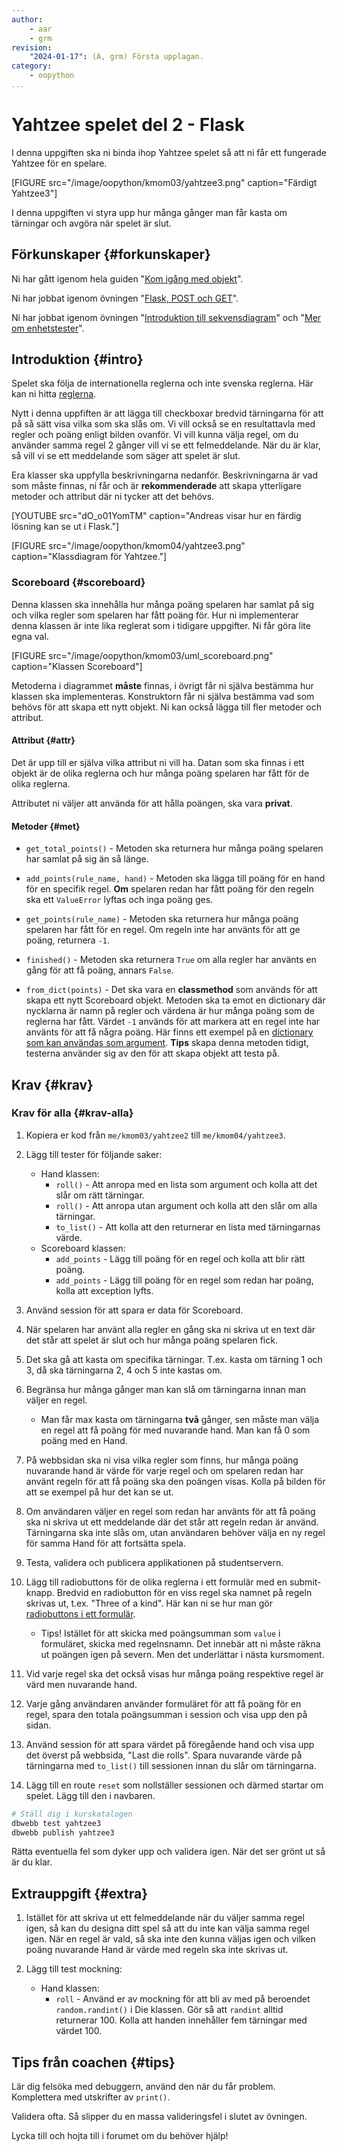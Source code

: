 ```yaml
---
author:
    - aar
    - grm
revision:
    "2024-01-17": (A, grm) Första upplagan.
category:
    - oopython
...
```

Yahtzee spelet del 2 - Flask
===================================

I denna uppgiften ska ni binda ihop Yahtzee spelet så att ni får ett fungerade Yahtzee för en spelare.

<!--more-->

[FIGURE src="/image/oopython/kmom03/yahtzee3.png" caption="Färdigt Yahtzee3"]

I denna uppgiften vi styra upp hur många gånger man får kasta om tärningar och avgöra när spelet är slut.



Förkunskaper {#forkunskaper}
-----------------------

Ni har gått igenom hela guiden "[Kom igång med objekt](guide/kom-igang-med-objektorienterad-programmering-i-python)".

Ni har jobbat igenom övningen "[Flask, POST och GET](kunskap/flask-get-post)".

Ni har jobbat igenom övningen "[Introduktion till sekvensdiagram](kunskap/intro_till_sekvensdiagram)" och "[Mer om enhetstester](kunskap/unittest-i-python_2)".
<!-- Ni har jobbat igenom övningen "[Introduktion till sekvensdiagram](kunskap/intro_till_sekvensdiagram)" och "[Mer om enhetstester](kunskap/unittest-i-python_2)". -->



Introduktion {#intro}
-----------------------

Spelet ska följa de internationella reglerna och inte svenska reglerna. Här kan ni hitta [reglerna](https://gamerules.com/rules/yahtzee-dice-game/).

Nytt i denna uppfiften är att lägga till checkboxar bredvid tärningarna för att på så sätt visa vilka som ska slås om. Vi vill också se en resultattavla med regler och poäng enligt bilden ovanför. Vi vill kunna välja regel, om du använder samma regel 2 gånger vill vi se ett felmeddelande. När du är klar, så vill vi se ett meddelande som säger att spelet är slut.

Era klasser ska uppfylla beskrivningarna nedanför. Beskrivningarna är vad som måste finnas, ni får och är **rekommenderade** att skapa ytterligare metoder och attribut där ni tycker att det behövs.

[YOUTUBE src="dO_o01YomTM" caption="Andreas visar hur en färdig lösning kan se ut i Flask."]

[FIGURE src="/image/oopython/kmom04/yahtzee3.png" caption="Klassdiagram för Yahtzee."]



### Scoreboard {#scoreboard}

Denna klassen ska innehålla hur många poäng spelaren har samlat på sig och vilka regler som spelaren har fått poäng för. Hur ni implementerar denna klassen är inte lika reglerat som i tidigare uppgifter. Ni får göra lite egna val.

[FIGURE src="/image/oopython/kmom03/uml_scoreboard.png" caption="Klassen Scoreboard"]

Metoderna i diagrammet **måste** finnas, i övrigt får ni själva bestämma hur klassen ska implementeras. Konstruktorn får ni själva bestämma vad som behövs för att skapa ett nytt objekt. Ni kan också lägga till fler metoder och attribut.

#### Attribut {#attr}

Det är upp till er själva vilka attribut ni vill ha. Datan som ska finnas i ett objekt är de olika reglerna och hur många poäng spelaren har fått för de olika reglerna.

Attributet ni väljer att använda för att hålla poängen, ska vara **privat**.



#### Metoder {#met}

- `get_total_points()` - Metoden ska returnera hur många poäng spelaren har samlat på sig än så länge.

- `add_points(rule_name, hand)` - Metoden ska lägga till poäng för en hand för en specifik regel. **Om** spelaren redan har fått poäng för den regeln ska ett `ValueError` lyftas och inga poäng ges.

- `get_points(rule_name)` - Metoden ska returnera hur många poäng spelaren har fått för en regel. Om regeln inte har använts för att ge poäng, returnera `-1`.

- `finished()` - Metoden ska returnera `True` om alla regler har använts en gång för att få poäng, annars `False`.

- `from_dict(points)` - Det ska vara en **classmethod** som används för att skapa ett nytt Scoreboard objekt. Metoden ska ta emot en dictionary där nycklarna är namn på regler och värdena är hur många poäng som de reglerna har fått. Värdet `-1` används för att markera att en regel inte har använts för att få några poäng. Här finns ett exempel på en [dictionary som kan användas som argument](https://gist.github.com/AndreasArne/8e4bb6d5ca5392d4c9a763346c7e02dd). **Tips** skapa denna metoden tidigt, testerna använder sig av den för att skapa objekt att testa på.



Krav {#krav}
-----------------------

### Krav för alla {#krav-alla}

1. Kopiera er kod från `me/kmom03/yahtzee2` till `me/kmom04/yahtzee3`.


1. Lägg till tester för följande saker:
    - Hand klassen:
        - `roll()` - Att anropa med en lista som argument och kolla att det slår om rätt tärningar.
        - `roll()` - Att anropa utan argument och kolla att den slår om alla tärningar.
        - `to_list()` - Att kolla att den returnerar en lista med tärningarnas värde.
    - Scoreboard klassen:
        - `add_points` - Lägg till poäng för en regel och kolla att blir rätt poäng.
        - `add_points` - Lägg till poäng för en regel som redan har poäng, kolla att exception lyfts.

1. Använd session för att spara er data för Scoreboard.

1. När spelaren har använt alla regler en gång ska ni skriva ut en text där det står att spelet är slut och hur många poäng spelaren fick.

1. Det ska gå att kasta om specifika tärningar. T.ex. kasta om tärning 1 och 3, då ska tärningarna 2, 4 och 5 inte kastas om.

1. Begränsa hur många gånger man kan slå om tärningarna innan man väljer en regel.
    - Man får max kasta om tärningarna **två** gånger, sen måste man välja en regel att få poäng för med nuvarande hand. Man kan få 0 som poäng med en Hand.

1. På webbsidan ska ni visa vilka regler som finns, hur många poäng nuvarande hand är värde för varje regel och om spelaren redan har använt regeln för att få poäng ska den poängen visas. Kolla på bilden för att se exempel på hur det kan se ut.

1. Om användaren väljer en regel som redan har använts för att få poäng ska ni skriva ut ett meddelande där det står att regeln redan är använd. Tärningarna ska inte slås om, utan användaren behöver välja en ny regel för samma Hand för att fortsätta spela.

1. Testa, validera och publicera applikationen på studentservern.







1. Lägg till radiobuttons för de olika reglerna i ett formulär med en submit-knapp. Bredvid en radiobutton för en viss regel ska namnet på regeln skrivas ut, t.ex. "Three of a kind". Här kan ni se hur man gör [radiobuttons i ett formulär](https://www.w3schools.com/tags/tryit.asp?filename=tryhtml5_input_type_radio).
    - Tips! Istället för att skicka med poängsumman som `value` i formuläret, skicka med regelnsnamn. Det innebär att ni måste räkna ut poängen igen på severn. Men det underlättar i nästa kursmoment.

1. Vid varje regel ska det också visas hur många poäng respektive regel är värd men nuvarande hand.

1. Varje gång användaren använder formuläret för att få poäng för en regel, spara den totala poängsumman i session och visa upp den på sidan.

1. Använd session för att spara värdet på föregående hand och visa upp det överst på webbsida, "Last die rolls". Spara nuvarande värde på tärningarna med `to_list()` till sessionen innan du slår om tärningarna.

1. Lägg till en route `reset` som nollställer sessionen och därmed startar om spelet. Lägg till den i navbaren.





```bash
# Ställ dig i kurskatalogen
dbwebb test yahtzee3
dbwebb publish yahtzee3
```

Rätta eventuella fel som dyker upp och validera igen. När det ser grönt ut så är du klar.



Extrauppgift {#extra}
-----------------------

1. Istället för att skriva ut ett felmeddelande när du väljer samma regel igen, så kan du designa ditt spel så att du inte kan välja samma regel igen. När en regel är vald, så ska inte den kunna väljas igen och vilken poäng nuvarande Hand är värde med regeln ska inte skrivas ut.

1. Lägg till test mockning:
    - Hand klassen:
        - `roll` - Använd er av mockning för att bli av med på beroendet `random.randint()` i Die klassen. Gör så att `randint` alltid returnerar 100. Kolla att handen innehåller fem tärningar med värdet 100.


Tips från coachen {#tips}
-----------------------

Lär dig felsöka med debuggern, använd den när du får problem. Komplettera med utskrifter av `print()`.

Validera ofta. Så slipper du en massa valideringsfel i slutet av övningen.

Lycka till och hojta till i forumet om du behöver hjälp!
